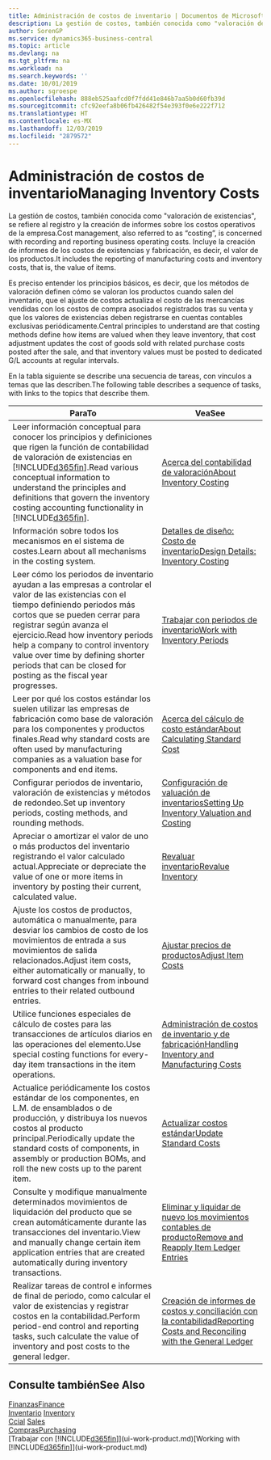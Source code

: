 ```yaml
---
title: Administración de costos de inventario | Documentos de Microsoft
description: La gestión de costos, también conocida como "valoración de existencias", se refiere al registro y la creación de informes sobre los costos operativos de la empresa. Incluye la creación de informes de los costos de existencias y fabricación, es decir, el valor de los productos.
author: SorenGP
ms.service: dynamics365-business-central
ms.topic: article
ms.devlang: na
ms.tgt_pltfrm: na
ms.workload: na
ms.search.keywords: ''
ms.date: 10/01/2019
ms.author: sgroespe
ms.openlocfilehash: 888eb525aafcd0f7fdd41e846b7aa5b0d60fb39d
ms.sourcegitcommit: cfc92eefa8b06fb426482f54e393f0e6e222f712
ms.translationtype: HT
ms.contentlocale: es-MX
ms.lasthandoff: 12/03/2019
ms.locfileid: "2879572"
---
```

# <a name="managing-inventory-costs"></a><span data-ttu-id="c2960-104">Administración de costos de inventario</span><span class="sxs-lookup"><span data-stu-id="c2960-104">Managing Inventory Costs</span></span>
<span data-ttu-id="c2960-105">La gestión de costos, también conocida como "valoración de existencias", se refiere al registro y la creación de informes sobre los costos operativos de la empresa.</span><span class="sxs-lookup"><span data-stu-id="c2960-105">Cost management, also referred to as “costing”, is concerned with recording and reporting business operating costs.</span></span> <span data-ttu-id="c2960-106">Incluye la creación de informes de los costos de existencias y fabricación, es decir, el valor de los productos.</span><span class="sxs-lookup"><span data-stu-id="c2960-106">It includes the reporting of manufacturing costs and inventory costs, that is, the value of items.</span></span>   

<span data-ttu-id="c2960-107">Es preciso entender los principios básicos, es decir, que los métodos de valoración definen cómo se valoran los productos cuando salen del inventario, que el ajuste de costos actualiza el costo de las mercancías vendidas con los costos de compra asociados registrados tras su venta y que los valores de existencias deben registrarse en cuentas contables exclusivas periódicamente.</span><span class="sxs-lookup"><span data-stu-id="c2960-107">Central principles to understand are that costing methods define how items are valued when they leave inventory, that cost adjustment updates the cost of goods sold with related purchase costs posted after the sale, and that inventory values must be posted to dedicated G/L accounts at regular intervals.</span></span>

<span data-ttu-id="c2960-108">En la tabla siguiente se describe una secuencia de tareas, con vínculos a temas que las describen.</span><span class="sxs-lookup"><span data-stu-id="c2960-108">The following table describes a sequence of tasks, with links to the topics that describe them.</span></span>

|<span data-ttu-id="c2960-109">**Para**</span><span class="sxs-lookup"><span data-stu-id="c2960-109">**To**</span></span>|<span data-ttu-id="c2960-110">**Vea**</span><span class="sxs-lookup"><span data-stu-id="c2960-110">**See**</span></span>|  
|------------|-------------|  
|<span data-ttu-id="c2960-111">Leer información conceptual para conocer los principios y definiciones que rigen la función de contabilidad de valoración de existencias en [!INCLUDE[d365fin](includes/d365fin_md.md)].</span><span class="sxs-lookup"><span data-stu-id="c2960-111">Read various conceptual information to understand the principles and definitions that govern the inventory costing accounting functionality in [!INCLUDE[d365fin](includes/d365fin_md.md)].</span></span>|[<span data-ttu-id="c2960-112">Acerca del contabilidad de valoración</span><span class="sxs-lookup"><span data-stu-id="c2960-112">About Inventory Costing</span></span>](finance-learn-about-costing.md)|  
|<span data-ttu-id="c2960-113">Información sobre todos los mecanismos en el sistema de costes.</span><span class="sxs-lookup"><span data-stu-id="c2960-113">Learn about all mechanisms in the costing system.</span></span>|[<span data-ttu-id="c2960-114">Detalles de diseño: Costo de inventario</span><span class="sxs-lookup"><span data-stu-id="c2960-114">Design Details: Inventory Costing</span></span>](design-details-inventory-costing.md)|
|<span data-ttu-id="c2960-115">Leer cómo los periodos de inventario ayudan a las empresas a controlar el valor de las existencias con el tiempo definiendo periodos más cortos que se pueden cerrar para registrar según avanza el ejercicio.</span><span class="sxs-lookup"><span data-stu-id="c2960-115">Read how inventory periods help a company to control inventory value over time by defining shorter periods that can be closed for posting as the fiscal year progresses.</span></span>|[<span data-ttu-id="c2960-116">Trabajar con periodos de inventario</span><span class="sxs-lookup"><span data-stu-id="c2960-116">Work with Inventory Periods</span></span>](finance-how-to-work-with-inventory-periods.md)|
|<span data-ttu-id="c2960-117">Leer por qué los costos estándar los suelen utilizar las empresas de fabricación como base de valoración para los componentes y productos finales.</span><span class="sxs-lookup"><span data-stu-id="c2960-117">Read why standard costs are often used by manufacturing companies as a valuation base for components and end items.</span></span>|[<span data-ttu-id="c2960-118">Acerca del cálculo de costo estándar</span><span class="sxs-lookup"><span data-stu-id="c2960-118">About Calculating Standard Cost</span></span>](finance-about-calculating-standard-cost.md)|
|<span data-ttu-id="c2960-119">Configurar periodos de inventario, valoración de existencias y métodos de redondeo.</span><span class="sxs-lookup"><span data-stu-id="c2960-119">Set up inventory periods, costing methods, and rounding methods.</span></span>|[<span data-ttu-id="c2960-120">Configuración de valuación de inventarios</span><span class="sxs-lookup"><span data-stu-id="c2960-120">Setting Up Inventory Valuation and Costing</span></span>](finance-set-up-inventory-valuation-and-costing.md)|
|<span data-ttu-id="c2960-121">Apreciar o amortizar el valor de uno o más productos del inventario registrando el valor calculado actual.</span><span class="sxs-lookup"><span data-stu-id="c2960-121">Appreciate or depreciate the value of one or more items in inventory by posting their current, calculated value.</span></span>|[<span data-ttu-id="c2960-122">Revaluar inventario</span><span class="sxs-lookup"><span data-stu-id="c2960-122">Revalue Inventory</span></span>](inventory-how-revalue-inventory.md)|
|<span data-ttu-id="c2960-123">Ajuste los costos de productos, automática o manualmente, para desviar los cambios de costo de los movimientos de entrada a sus movimientos de salida relacionados.</span><span class="sxs-lookup"><span data-stu-id="c2960-123">Adjust item costs, either automatically or manually, to forward cost changes from inbound entries to their related outbound entries.</span></span>|[<span data-ttu-id="c2960-124">Ajustar precios de productos</span><span class="sxs-lookup"><span data-stu-id="c2960-124">Adjust Item Costs</span></span>](inventory-how-adjust-item-costs.md)|
|<span data-ttu-id="c2960-125">Utilice funciones especiales de cálculo de costes para las transacciones de artículos diarios en las operaciones del elemento.</span><span class="sxs-lookup"><span data-stu-id="c2960-125">Use special costing functions for every-day item transactions in the item operations.</span></span>|[<span data-ttu-id="c2960-126">Administración de costos de inventario y de fabricación</span><span class="sxs-lookup"><span data-stu-id="c2960-126">Handling Inventory and Manufacturing Costs</span></span>](finance-handle-inventory-and-manufacturing-costs.md)|  
|<span data-ttu-id="c2960-127">Actualice periódicamente los costos estándar de los componentes, en L.M. de ensamblados o de producción, y distribuya los nuevos costos al producto principal.</span><span class="sxs-lookup"><span data-stu-id="c2960-127">Periodically update the standard costs of components, in assembly or production BOMs, and roll the new costs up to the parent item.</span></span>|[<span data-ttu-id="c2960-128">Actualizar costos estándar</span><span class="sxs-lookup"><span data-stu-id="c2960-128">Update Standard Costs</span></span>](finance-how-to-update-standard-costs.md)|
|<span data-ttu-id="c2960-129">Consulte y modifique manualmente determinados movimientos de liquidación del producto que se crean automáticamente durante las transacciones del inventario.</span><span class="sxs-lookup"><span data-stu-id="c2960-129">View and manually change certain item application entries that are created automatically during inventory transactions.</span></span>|[<span data-ttu-id="c2960-130">Eliminar y liquidar de nuevo los movimientos contables de producto</span><span class="sxs-lookup"><span data-stu-id="c2960-130">Remove and Reapply Item Ledger Entries</span></span>](finance-how-to-remove-and-reapply-item-entries.md)|
|<span data-ttu-id="c2960-131">Realizar tareas de control e informes de final de periodo, como calcular el valor de existencias y registrar costos en la contabilidad.</span><span class="sxs-lookup"><span data-stu-id="c2960-131">Perform period-end control and reporting tasks, such calculate the value of inventory and post costs to the general ledger.</span></span>|[<span data-ttu-id="c2960-132">Creación de informes de costos y conciliación con la contabilidad</span><span class="sxs-lookup"><span data-stu-id="c2960-132">Reporting Costs and Reconciling with the General Ledger</span></span>](finance-report-costs-and-reconcile-with-the-general-ledger.md)|

## <a name="see-also"></a><span data-ttu-id="c2960-133">Consulte también</span><span class="sxs-lookup"><span data-stu-id="c2960-133">See Also</span></span>  
 [<span data-ttu-id="c2960-134">Finanzas</span><span class="sxs-lookup"><span data-stu-id="c2960-134">Finance</span></span>](finance.md)  
 <span data-ttu-id="c2960-135">[Inventario](inventory-manage-inventory.md) </span><span class="sxs-lookup"><span data-stu-id="c2960-135">[Inventory](inventory-manage-inventory.md) </span></span>  
 <span data-ttu-id="c2960-136">[Ccial](sales-manage-sales.md) </span><span class="sxs-lookup"><span data-stu-id="c2960-136">[Sales](sales-manage-sales.md) </span></span>  
 [<span data-ttu-id="c2960-137">Compras</span><span class="sxs-lookup"><span data-stu-id="c2960-137">Purchasing</span></span>](purchasing-manage-purchasing.md)  
 <span data-ttu-id="c2960-138">[Trabajar con [!INCLUDE[d365fin](includes/d365fin_md.md)]](ui-work-product.md)</span><span class="sxs-lookup"><span data-stu-id="c2960-138">[Working with [!INCLUDE[d365fin](includes/d365fin_md.md)]](ui-work-product.md)</span></span>
